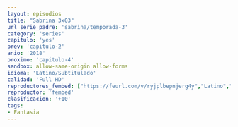 ```yaml
---
layout: episodios
title: "Sabrina 3x03"
url_serie_padre: 'sabrina/temporada-3'
category: 'series'
capitulo: 'yes'
prev: 'capitulo-2'
anio: '2018'
proximo: 'capitulo-4'
sandbox: allow-same-origin allow-forms
idioma: 'Latino/Subtitulado'
calidad: 'Full HD'
reproductores_fembed: ["https://feurl.com/v/ryjplbepnjerg4y","Latino","https://mstream.website/pk9pfbdj3bt0","Latino","https://feurl.com/v/y3877ce7817xe16","Latino","https://player.premiumstream.live/player.php?id=NTk4&sub=https://sub.cuevana2.io/vtt-sub/sub7/El.mundo.oculto.de.sabrina.S03E03.vtt","Subtitulado"]
reproductor: 'fembed'
clasificacion: '+10'
tags:
- Fantasia
---
```












